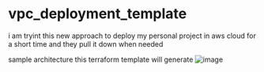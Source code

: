 # vpc_deployment_template
i am tryint this new approach to deploy my personal project in aws cloud for a short time and they pull it down when needed 

sample architecture this terraform template will generate 
![image](https://github.com/user-attachments/assets/f39f7e26-cca8-4e71-94ad-43ff8851515a)

